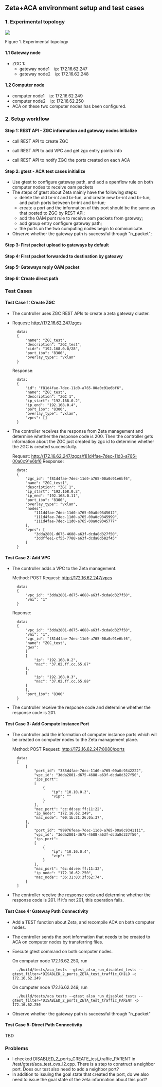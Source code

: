 ## Zeta+ACA environment setup and test cases

### 1. Experimental topology

![](images/Zeta_environment_setup.JPG)

<p>Figure 1. Experimental topology</p>

#### 1.1 Gateway node

-   ZGC 1:
    -   gateway node1 &nbsp;&nbsp; ip: 172.16.62.247
    -   gateway node2 &nbsp;&nbsp; ip: 172.16.62.248

#### 1.2 Computer node

-   computer node1 &nbsp;&nbsp; ip: 172.16.62.249
-   computer node2 &nbsp;&nbsp; ip: 172.16.62.250
-   ACA on these two computer nodes has been configured.


### 2. Setup workflow

#### Step 1: REST API - ZGC information and gateway nodes initialize

-   call REST API to create ZGC 

-   call REST API to add VPC and get zgc entry points info

-   call REST API to notify ZGC the ports created on each ACA

#### Step 2: gtest - ACA test cases initialize

-   Use gtest to configure gateway path, and add a openflow rule on both computer nodes to receive oam packets
-   The steps of gtest about Zeta mainly have the following steps:
    -   delete the old br-int and br-tun, and create new br-int and br-tun, and patch ports between br-int and br-tun;
    -   create a port and the information of this port should be the same as that posted to ZGC by REST API;
    -   add the OAM punt rule to receive oam packets from gateway;
    -   add group entry configure gateway path;
    -   the ports on the two computing nodes begin to communicate. 
- Observe whether the gateway path is successful through "n_packet";

#### Step 3: First packet upload to gateways by default

#### Step 4: First packet forwarded to destination by gateawy

#### Step 5: Gateways reply OAM packet

#### Step 6: Create direct path

### Test Cases

#### Test Case 1: Create ZGC

- The controller uses ZGC REST APIs to create a zeta gateway cluster.
- 
    Request: http://172.16.62.247/zgcs

        data:
        {
            "name": "ZGC_test",
            "description": "ZGC_test",
            "cidr": "192.168.0.0/28",
            "port_ibo": "8300",
            "overlay_type": "vxlan"
        }

    Response:

        data:
        {
            "id": "f81d4fae-7dec-11d0-a765-00a0c91e6bf6",
            "name": "ZGC_test",
            "description": "ZGC 1",
            "ip_start": "192.168.0.2",
            "ip_end": "192.168.0.4",
            "port_ibo": "8300",
            "overlay_type": "vxlan",
            "vpcs": []
        }

- The controller receives the response from Zeta management and determine whether the response code is 200. Then the controller gets information about the ZGC just created by zgc id to determine whether the ZGC is created successfully.
  
    Request: http://172.16.62.247/zgcs/f81d4fae-7dec-11d0-a765-00a0c91e6bf6
    Response:

        data:
        {
            "zgc_id": "f81d4fae-7dec-11d0-a765-00a0c91e6bf6",
            "name": "ZGC_test1",
            "description": "ZGC 1",
            "ip_start": "192.168.0.2",
            "ip_end": "192.168.0.11",
            "port_ibo": "8300",
            "overlay_type": "vxlan",
            "nodes": [
                "111d4fae-7dec-11d0-a765-00a0c9345612",
                "111d4fae-7dec-11d0-a765-00a0c9345999",
                "111d4fae-7dec-11d0-a765-00a0c9345777"
            ],
            "vpcs": [
                "3dda2801-d675-4688-a63f-dcda8d327f50",
                "3ddffee1-cf55-7788-a63f-dcda8d582f45"
            ]
        }

#### Test Case 2: Add VPC

- The controller adds a VPC to the Zeta management.
  
    Method: POST
    Request: http://172.16.62.247/vpcs

        data:
        {
            "vpc_id": "3dda2801-d675-4688-a63f-dcda8d327f50",
            "vni": "1"
        }

    Reponse:

        data:
        {
            "vpc_id": "3dda2801-d675-4688-a63f-dcda8d327f50",
            "vni": "1",
            "zgc_id": "f81d4fae-7dec-11d0-a765-00a0c91e6bf6",
            "name": "ZGC_test",
            "gws": 
            [
            {
                "ip": "192.168.0.2",
                "mac": "37.02.ff.cc.65.87"
            },
            {
                "ip": "192.168.0.3",
                "mac": "37.02.ff.cc.65.88"
            }
            ],
            "port_ibo": "8300"
        }

- The controller receive the response code and determine whether the response code is 201.

#### Test Case 3: Add Compute Instance Port

- The controller add the information of computer instance ports which will be created on computer nodes to the Zeta management plane.

    Method: POST
    Request: http://172.16.62.247:8080/ports

        data:
        [
            {
                "port_id": "333d4fae-7dec-11d0-a765-00a0c9342222",
                "vpc_id": "3dda2801-d675-4688-a63f-dcda8d327f50",
                "ips_port": 
                [
                    {
                        "ip": "10.10.0.3",
                        "vip": ""
                    }
                ],
                "mac_port": "cc:dd:ee:ff:11:22",
                "ip_node": "172.16.62.249",
                "mac_node": "00:1b:21:26:0a:37",
            },
            {
                "port_id": "99976feae-7dec-11d0-a765-00a0c9341111",
                "vpc_id": "3dda2801-d675-4688-a63f-dcda8d327f50",
                "ips_port": 
                [
                    {
                        "ip": "10.10.0.4",
                        "vip": ""
                    }
                ],
                "mac_port": "6c:dd:ee:ff:11:32",
                "ip_node": "172.16.62.250",
                "mac_node": "36:31:03:3f:62:74",
            }
        ]

- The controller receive the response code and determine whether the response code is 201. If it's not 201, this operation fails.

#### Test Case 4: Gateway Path Connectivity

- Add a TEST function about Zeta, and recompile ACA on both computer nodes.
- The controller sends the port information that needs to be created to ACA on computer nodes by transferring files.
- Execute gtest command on both computer nodes. 
  
    On computer node 172.16.62.250, run

        ./build/tests/aca_tests --gtest_also_run_disabled_tests --gtest_filter=*DISABLED_2_ports_ZETA_test_traffic_CHILD -c 172.16.62.249
  
    On computer node 172.16.62.249, run

        ./build/tests/aca_tests --gtest_also_run_disabled_tests --gtest_filter=*DISABLED_2_ports_ZETA_test_traffic_PARENT -p 172.16.62.250

- Observe whether the gateway path is successful through "n_packet"


#### Test Case 5: Direct Path Connectivity

TBD

### Problems

- I checked DISABLED_2_ports_CREATE_test_traffic_PARENT in /test/gtest/aca_test_ovs_l2.cpp. There is a step to construct a neighbor port. Does our test also need to add a neighbor port?
- In addition to issuing the goal state that created the port, do we also need to issue the goal state of the zeta information about this port?
